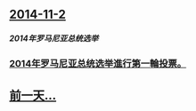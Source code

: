 ## [2014-11-2](/zh/news/2014/11/2/index.md)

##### 2014年罗马尼亚总统选举
### [ 2014年罗马尼亚总统选举進行第一輪投票。 ](/zh/news/2014/11/2/2014年罗马尼亚总统选举進行第一輪投票.md)
## [前一天...](/zh/news/2014/11/1/index.md)

